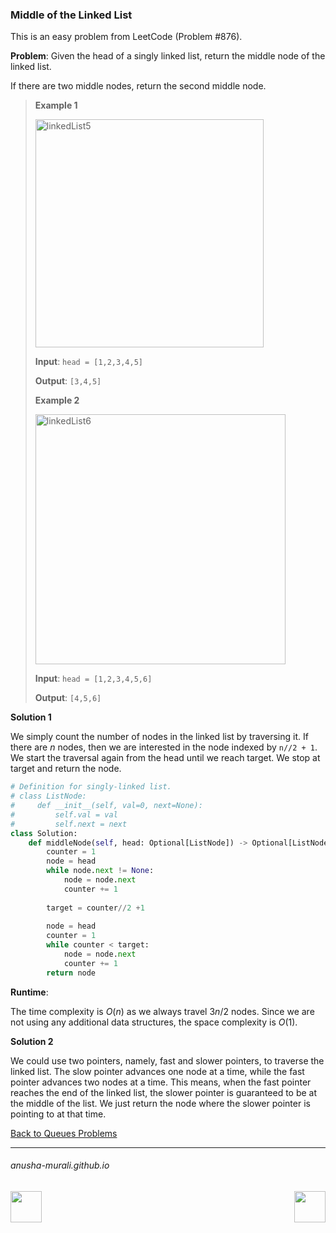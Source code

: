 ### Middle of the Linked List

This is an easy problem from LeetCode (Problem #876). 

**Problem**: Given the head of a singly linked list, return the middle node of the linked list.

If there are two middle nodes, return the second middle node.

> **Example 1**
>
> <img width="365" alt="linkedList5" src="https://github.com/user-attachments/assets/71206de7-635f-483e-962e-904cfd63cee1" />
>
> **Input**: `head = [1,2,3,4,5]`
>
> **Output**: `[3,4,5]`
>
> **Example 2**
>
> <img width="400" alt="linkedList6" src="https://github.com/user-attachments/assets/95734b08-fb59-4f14-8051-ab19ecea4d63" />
>
> **Input**: `head = [1,2,3,4,5,6]`
>
> **Output**: `[4,5,6]`


**Solution 1**

We simply count the number of nodes in the linked list by traversing it. If there are $n$ nodes, then we are interested in the node indexed by `n//2 + 1`. We start the traversal again from the head until we reach target. We stop at target and return the node.

```python
# Definition for singly-linked list.
# class ListNode:
#     def __init__(self, val=0, next=None):
#         self.val = val
#         self.next = next
class Solution:
    def middleNode(self, head: Optional[ListNode]) -> Optional[ListNode]:
        counter = 1
        node = head
        while node.next != None:
            node = node.next
            counter += 1
            
        target = counter//2 +1
        
        node = head
        counter = 1
        while counter < target:
            node = node.next
            counter += 1
        return node
```


**Runtime**: 

The time complexity is $O(n)$ as we always travel $3n/2$ nodes. Since we are not using any additional data structures, the space complexity is $O(1)$.

**Solution 2**

We could use two pointers, namely, fast and slower pointers, to traverse the linked list. The slow pointer advances one node at a time, while the fast pointer advances two nodes at a time. This means, when the fast pointer reaches the end of the linked list, the slower pointer is guaranteed to be at the middle of the list. We just return the node where the slower pointer is pointing to at that time.

[Back to Queues Problems](./problems.md)

* * *
###### anusha-murali.github.io

<img src="https://github.com/anusha-murali/anusha-murali.github.io/assets/111596338/639243aa-2857-4595-a65a-7852762bb002" width="50" height="50" align="left">

[<img src="https://github.com/user-attachments/assets/989cfb30-4fb8-40f8-a812-8a054869aa32" width="50" height="50" align="right">](../index.md)
